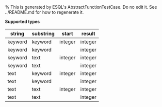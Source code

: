 % This is generated by ESQL's AbstractFunctionTestCase. Do no edit it. See ../README.md for how to regenerate it.

**Supported types**

| string | substring | start | result |
| --- | --- | --- | --- |
| keyword | keyword | integer | integer |
| keyword | keyword | | integer |
| keyword | text | integer | integer |
| keyword | text | | integer |
| text | keyword | integer | integer |
| text | keyword | | integer |
| text | text | integer | integer |
| text | text | | integer |

